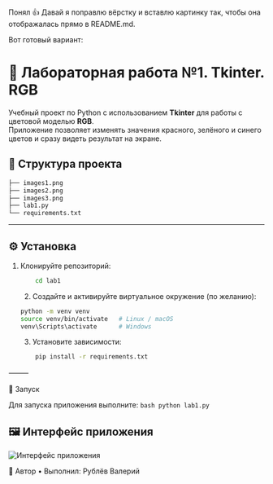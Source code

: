 Понял 👍 Давай я поправлю вёрстку и вставлю картинку так, чтобы она отображалась прямо в README.md.

Вот готовый вариант:

# 🎨 Лабораторная работа №1. Tkinter. RGB

Учебный проект по Python с использованием **Tkinter** для работы с цветовой моделью **RGB**.  
Приложение позволяет изменять значения красного, зелёного и синего цветов и сразу видеть результат на экране.  



## 📂 Структура проекта


``` bash
├── images1.png
├── images2.png
├── images3.png
├── lab1.py
└── requirements.txt
```

---

## ⚙️ Установка


1. Клонируйте репозиторий:
   ```bash
	   cd lab1
	```
	2.	Создайте и активируйте виртуальное окружение (по желанию):
	```bash
	python -m venv venv
	source venv/bin/activate   # Linux / macOS
	venv\Scripts\activate      # Windows
	```

	3.	Установите зависимости:


	```bash
		pip install -r requirements.txt
	```


⸻

🚀 Запуск

Для запуска приложения выполните:
	```bash
		python lab1.py
	```



## 🖼️ Интерфейс приложения

![Интерфейс приложения](https://raw.githubusercontent.com/Vediusse/computer_graphic/main/lab1/Снимок%20экрана%202025-09-30%20в%2011.48.27.png)


📌 Автор
	•	Выполнил: Рублёв Валерий 
